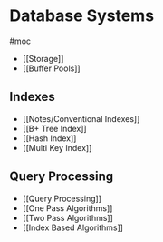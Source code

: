 # Database Systems
#moc 
- [[Storage]]
- [[Buffer Pools]]
## Indexes
- [[Notes/Conventional Indexes]]
- [[B+ Tree Index]]
- [[Hash Index]]
- [[Multi Key Index]]
## Query Processing
- [[Query Processing]]
- [[One Pass Algorithms]]
- [[Two Pass Algorithms]]
- [[Index Based Algorithms]]